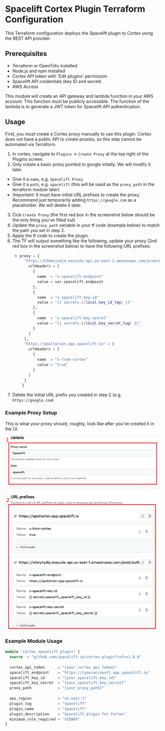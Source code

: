 # Spacelift Cortex Plugin Terraform Configuration

This Terraform configuration deploys the Spacelift plugin to Cortex using the REST API provider.

## Prerequisites

- Terraform or OpenTofu installed
- Node.js and npm installed
- Cortex API token with 'Edit plugins' permission
- Spacelift API credentials (key ID and secret)
- AWS Access

This module *will* create an API gateway and lambda function in your AWS account.
This function *must* be publicly accessible.
The function of the lambda is to generate a JWT token for Spacelift API authentication.

## Usage

First, you *must* create a Cortex proxy manually to use this plugin. Cortex does not have a public API to create proxies, so this step cannot be automated via Terraform.
1. In cortex, navigate to `Plugins` -> `Create Proxy` at the top right of the Plugins screen.
2. Only create a basic proxy pointed to google intially. We will modify it later.
  - Give it a `name`, e.g. `Spacelift Proxy`
  - Give it a `path`, e.g. `spacelift` (this will be used as the `proxy_path` in the terraform module later)
  - *!Important*: It must have initial URL prefixes to create the proxy. Recommend just temporarily adding `https://google.com` as a placeholder. We will delete it later.
3. Cick `Create Proxy` (the first red box in the screenshot below should be the only thing you've filled out)
4. Update the `proxy_path` variable in your tf code (example below) to match the path you set in step 2.
5. Apply the tf code to create the plugin.
6. The TF will output something like the following, update your proxy (2nd red box in the screenshot below) to have the following URL prefixes:
   - ```terraform
     proxy = {
       "https://h3kmnjudj4.execute-api.us-east-1.amazonaws.com/prod/auth" = {
         urlHeaders = [
           {
             name  = "x-spacelift-endpoint"
             value = var.spacelift_endpoint
           },
           {
             name  = "x-spacelift-key-id"
             value = "{{ secrets.${local.key_id_tag} }}"
           },
           {
             name  = "x-spacelift-key-secret"
             value = "{{ secrets.${local.key_secret_tag} }}"
           }
         ]
       },
       "https://apollorion.app.spacelift.io" = {
         urlHeaders = [
           {
             name  = "x-from-cortex"
             value = "true"
           }
         ]
       }
      }
      ```
7. Delete the initial URL prefix you created in step 2 (e.g. `https://google.com`)

### Example Proxy Setup

This is what your proxy should, roughly, look like after you've created it in the UI.

![proxy.png](proxy.png)

### Example Module Usage

```terraform
module "cortex_spacelift_plugin" {
  source  = "github.com/spacelift-io/cortex-plugin?ref=v1.0.0"

  cortex_api_token      = "{your_cortex_api_token}"
  spacelift_endpoint    = "https://{youraccount}.app.spacelift.io"
  spacelift_key_id      = "{your_spacelift_key_id}"
  spacelift_key_secret  = "{your_spacelift_key_secret}"
  proxy_path            = "{your_proxy_path}"

  aws_region            = "us-east-1"
  plugin_tag            = "spacelift"
  plugin_name           = "spacelift"
  plugin_description    = "Spacelift plugin for Cortex"
  minimum_role_required = "VIEWER"
}
```

